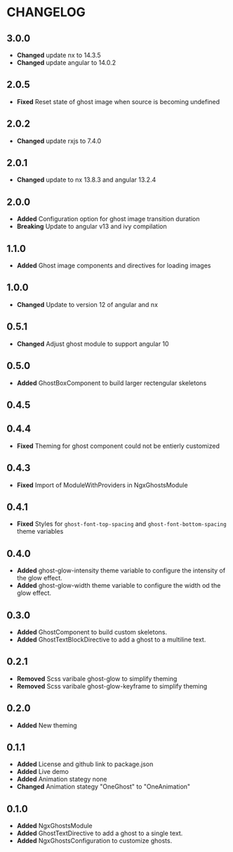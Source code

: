 # CHANGELOG

## 3.0.0

- **Changed** update nx to 14.3.5
- **Changed** update angular to 14.0.2

## 2.0.5

- **Fixed** Reset state of ghost image when source is becoming undefined

## 2.0.2

- **Changed** update rxjs to 7.4.0

## 2.0.1

- **Changed** update to nx 13.8.3 and angular 13.2.4

## 2.0.0

- **Added** Configuration option for ghost image transition duration
- **Breaking** Update to angular v13 and ivy compilation

## 1.1.0

- **Added** Ghost image components and directives for loading images

## 1.0.0

- **Changed** Update to version 12 of angular and nx

## 0.5.1

- **Changed** Adjust ghost module to support angular 10

## 0.5.0

- **Added** GhostBoxComponent to build larger rectengular skeletons

## 0.4.5

## 0.4.4

- **Fixed** Theming for ghost component could not be entierly customized

## 0.4.3

- **Fixed** Import of ModuleWithProviders in NgxGhostsModule

## 0.4.1

- **Fixed** Styles for `ghost-font-top-spacing` and `ghost-font-bottom-spacing` theme variables

## 0.4.0

- **Added** ghost-glow-intensity theme variable to configure the intensity of the glow effect.
- **Added** ghost-glow-width theme variable to configure the width od the glow effect.

## 0.3.0

- **Added** GhostComponent to build custom skeletons.
- **Added** GhostTextBlockDirective to add a ghost to a multiline text.

## 0.2.1

- **Removed** Scss varibale ghost-glow to simplify theming
- **Removed** Scss varibale ghost-glow-keyframe to simplify theming

## 0.2.0

- **Added** New theming

## 0.1.1

- **Added** License and github link to package.json
- **Added** Live demo
- **Added** Animation stategy none
- **Changed** Animation stategy "OneGhost" to "OneAnimation"

## 0.1.0

- **Added** NgxGhostsModule
- **Added** GhostTextDirective to add a ghost to a single text.
- **Added** NgxGhostsConfiguration to customize ghosts.

